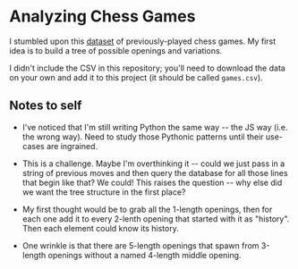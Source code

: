 # Analyzing Chess Games
I stumbled upon this [dataset](https://www.kaggle.com/datasnaek/chess) of previously-played chess games. My first idea is to build a tree of possible openings and variations.

I didn't include the CSV in this repository; you'll need to download the data on your own and add it to this project (it should be called `games.csv`).

## Notes to self
- I've noticed that I'm still writing Python the same way -- the JS way (i.e. the wrong way). Need to study those Pythonic patterns until their use-cases are ingrained.
- This is a challenge. Maybe I'm overthinking it -- could we just pass in a string of previous moves and then query the database for all those lines that begin like that? We could! This raises the question -- why else did we want the tree structure in the first place?

- My first thought would be to grab all the 1-length openings, then for each one add it to every 2-lenth opening that started with it as "history". Then each element could know its history.
- One wrinkle is that there are 5-length openings that spawn from 3-length openings without a named 4-length middle opening.

